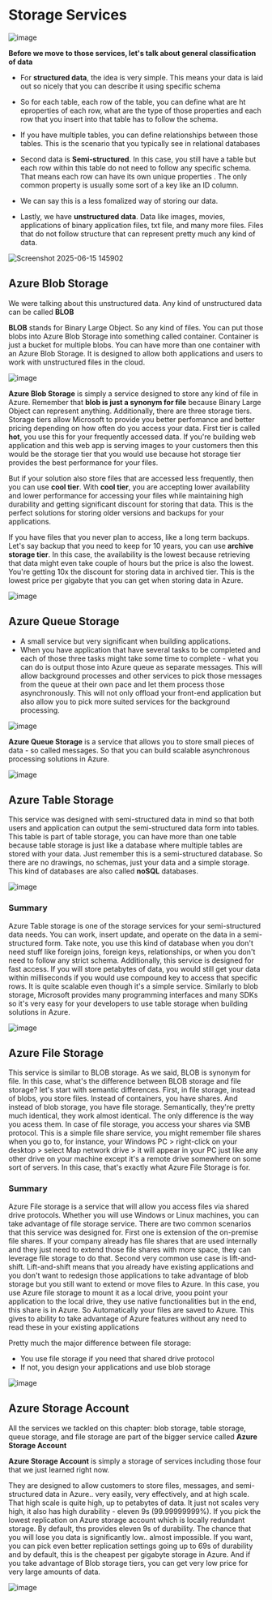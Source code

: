 # Storage Services

![image](https://github.com/user-attachments/assets/ca902d0f-8544-411b-86c3-30f0ccf43b6a)


**Before we move to those services, let's talk about general classification of data**
- For **structured data**, the idea is very simple. This means your data is laid out so nicely that you can describe it using specific schema
- So for each table, each row of the table, you can define what are ht eproperties of each row, what are the type of those properties and each row that you insert into that table has to follow the schema.
- If you have multiple tables, you can define relationships between those tables. This is the scenario that you typically see in relational databases

- Second data is **Semi-structured**. In this case, you still have a table but each row within this table do not need to follow any specific schema. That means each row can have its own unique properties . The only common property is usually some sort of a key like an ID column.
- We can say this is a less fomalized way of storing our data.

- Lastly, we have **unstructured data**. Data like images, movies, applications of binary application files, txt file, and many more files. Files that do not follow structure that can represent pretty much any kind of data.


![Screenshot 2025-06-15 145902](https://github.com/user-attachments/assets/ffed9952-f55a-4860-91b9-0f0166cb2db6)



## Azure Blob Storage

We were talking about this unstructured data. Any kind of unstructured data can be called **BLOB**

**BLOB** stands for Binary Large Object. So any kind of files. You can put those blobs into Azure Blob Storage into something called container. Container is just a bucket for multiple blobs. You can have more than one container with an Azure Blob Storage. It is designed to allow both applications and users to work with unstructured files in the cloud.

![image](https://github.com/user-attachments/assets/7207b9c0-7f6f-4449-b4a2-f845d28915b4)


**Azure Blob Storage** is simply a service designed to store any kind of file in Azure. Remember that **blob is just a synonym for file** because Binary Large Object can represent anything. Additionally, there are three storage tiers. Storage tiers allow Microsoft to provide you better perfomance and better pricing depending on how often do you access your data. First tier is called **hot**, you use this for your frequently accessed data. If you're building web application and this web app is serving images to your customers then this would be the storage tier that you would use because hot storage tier provides the best performance for your files. 

But if your solution also store files that are accessed less frequently, then you can use **cool tier**. With **cool tier**, you are accepting lower availability and lower performance for accessing your files while maintaining high durability and getting significant discount for storing that data. This is the perfect solutions for storing older versions and backups for your applications.

If you have files that you never plan to access, like a long term backups. Let's say backup that you need to keep for 10 years, you can use **archive storage tier**. In this case, the availability is the lowest because retrieving that data might even take couple of hours but the price is also the lowest. You're getting 10x the discount for storing data in archived tier. This is the lowest price per gigabyte that you can get when storing data in Azure.

![image](https://github.com/user-attachments/assets/c14ebd3f-74c5-42cd-86fc-588c7f29fe56)


## Azure Queue Storage

- A small service but very significant when building applications.
- When you have application that have several tasks to be completed and each of those three tasks might take some time to complete - what you can do is output those into Azure queue as separate messages. This will allow background processes and other services to pick those messages from the queue at their own pace and let them process those asynchronously. This will not only offload your front-end application but also allow you to pick more suited services for the background processing.

![image](https://github.com/user-attachments/assets/9a5f20f5-0154-4094-8695-53bc4fb6e140)

**Azure Queue Storage** is a service that allows you to store small pieces of data - so called messages. So that you can build scalable asynchronous processing solutions in Azure.


![image](https://github.com/user-attachments/assets/34655ab6-c599-43ea-9e42-b7fba5553986)


## Azure Table Storage
  
This service was designed with semi-structured data in mind so that both users and application can output the semi-structured data form into tables. This table is part of table storage, you can have more than one table because table storage is just like a database where multiple tables are stored with your data. Just remember this is a semi-structured database. So there are no drawings, no schemas, just your data and a simple storage. This kind of databases are also called **noSQL** databases.

![image](https://github.com/user-attachments/assets/95f5592a-de03-4ef2-9900-d255980b8a7d)


### Summary
Azure Table storage is one of the storage services for your semi-structured data needs. You can work, insert update, and operate on the data in a semi-structured form. Take note, you use this kind of database when you don't need stuff like foreign joins, foreign keys, relationships, or when you don't need to follow any strict schema. Additionally, this service is designed for fast access. If you will store petabytes of data, you would still get your data within milliseconds if you would use compound key to access that specific rows. It is quite scalable even though it's a simple service. Similarly to blob storage, Microsoft provides many programming interfaces and many SDKs so it's very easy for your developers to use table storage when building solutions in Azure.

![image](https://github.com/user-attachments/assets/96fe81f6-cea5-40cf-a548-d7deee74ff8e)


## Azure File Storage
This service is similar to BLOB storage. As we said, BLOB is synonym for file. In this case, what's the difference between BLOB storage and file storage? let's start with semantic differences. First, in file storage, instead of blobs, you store files. Instead of containers, you have shares. And instead of blob storage, you have file storage. Semantically, they're pretty much identical, they work almost identical. The only difference is the way you acess them. In case of file storage, you access your shares via SMB protocol. This is a simple file share service, you might remember file shares when you go to, for instance, your Windows PC > right-click on your desktop > select Map network drive > it will appear in your PC just like any other drive on your machine except it's a remote drive somewhere on some sort of servers. In this case, that's exactly what Azure File Storage is for.

### Summary
Azure File storage is a service that will allow you access files via shared drive protocols. Whether you will use Windows or Linux machines, you can take advantage of file storage service. There are two common scenarios that this service was designed for. First one is extension of the on-premise file shares. If your company already has file shares that are used internally and they just need to extend those file shares with more space, they can leverage file storage to do that.
Second very common use case is lift-and-shift. Lift-and-shift means that you already have existing applications and you don't want to redesign those applications to take advantage of blob storage but you still want to extend or move files to Azure. In this case, you use Azure file storage to mount it as a local drive, yoou point your application to the local drive, they use native functionalities but in the end, this share is in Azure. So Automatically your files are saved to Azure. This gives to ability to take advantage of Azure features without any need to read these in your existing applications

Pretty much the major difference between file storage:
- You use file storage if you need that shared drive protocol
- If not, you design your applications and use blob storage

![image](https://github.com/user-attachments/assets/00ea12de-264b-4ff3-8a6a-5863ae216ade)


## Azure Storage Account
All the services we tackled on this chapter: blob storage, table storage, queue storage, and file storage are part of the bigger service called **Azure Storage Account**

**Azure Storage Account** is simply a storage of services including those four that we just learned right now.

They are designed to allow customers to store files, messages, and semi-structured data in Azure.. very easily, very effectively, and at high scale. That high scale is quite high, up to petabytes of data. It just not scales very high, it also has high durability - eleven 9s (99.99999999%). If you pick the lowest replication on Azure storage account which is locally redundant storage. By default, ths provides eleven 9s of durability. The chance that you will lose you data is significantly low.. almost impossible. If you want, you can pick even better replication settings going up to 69s of durability and by default, this is the cheapest per gigabyte storage in Azure. And if you take advantage of Blob storage tiers, you can get very low price for very large amounts of data.


![image](https://github.com/user-attachments/assets/54cdb1fb-9e21-42f8-9330-5ce091b58056)
